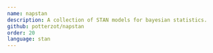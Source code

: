 ```yaml
---
name: napstan
description: A collection of STAN models for bayesian statistics.
github: potterzot/napstan
order: 20
language: stan
---
```

